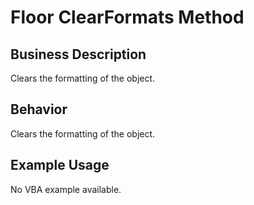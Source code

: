 # Floor ClearFormats Method

## Business Description
Clears the formatting of the object.

## Behavior
Clears the formatting of the object.

## Example Usage
No VBA example available.